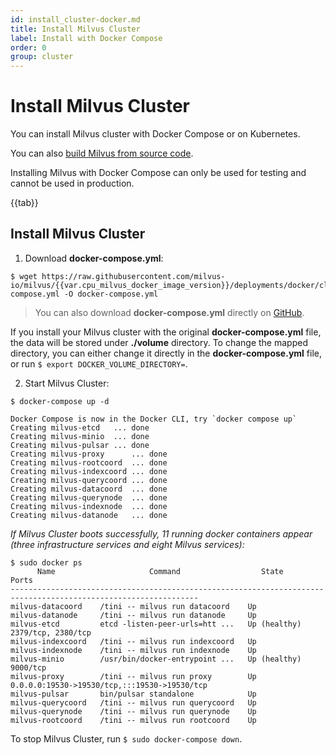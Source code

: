```yaml
---
id: install_cluster-docker.md
title: Install Milvus Cluster
label: Install with Docker Compose
order: 0
group: cluster
---
```


# Install Milvus Cluster

You can install Milvus cluster with Docker Compose or on Kubernetes.

You can also [build Milvus from source code](https://github.com/milvus-io/milvus#to-start-developing-milvus).

<div class="alert note">
Installing Milvus with Docker Compose can only be used for testing and cannot be used in production.
</div>

{{tab}}


## Install Milvus Cluster


1. Download **docker-compose.yml**:

```
$ wget https://raw.githubusercontent.com/milvus-io/milvus/{{var.cpu_milvus_docker_image_version}}/deployments/docker/cluster/docker-compose.yml -O docker-compose.yml
```
> You can also download **docker-compose.yml** directly on [GitHub](https://raw.githubusercontent.com/milvus-io/milvus/{{var.cpu_milvus_docker_image_version}}/deployments/docker/cluster/docker-compose.yml).

<div class="alert note">
If you install your Milvus cluster with the original <b>docker-compose.yml</b> file, the data will be stored under <b>./volume</b> directory. To change the mapped directory, you can either change it directly in the <b>docker-compose.yml</b> file, or run <code>$ export DOCKER_VOLUME_DIRECTORY=</code>.
</div>

2. Start Milvus Cluster:
```Shell
$ docker-compose up -d
```

```Text
Docker Compose is now in the Docker CLI, try `docker compose up`
Creating milvus-etcd   ... done
Creating milvus-minio  ... done
Creating milvus-pulsar ... done
Creating milvus-proxy      ... done
Creating milvus-rootcoord  ... done
Creating milvus-indexcoord ... done
Creating milvus-querycoord ... done
Creating milvus-datacoord  ... done
Creating milvus-querynode  ... done
Creating milvus-indexnode  ... done
Creating milvus-datanode   ... done
```

*If Milvus Cluster boots successfully, 11 running docker containers appear (three infrastructure services and eight Milvus services):*

```
$ sudo docker ps
      Name                     Command                  State                          Ports
----------------------------------------------------------------------------------------------------------------
milvus-datacoord    /tini -- milvus run datacoord    Up
milvus-datanode     /tini -- milvus run datanode     Up
milvus-etcd         etcd -listen-peer-urls=htt ...   Up (healthy)   2379/tcp, 2380/tcp
milvus-indexcoord   /tini -- milvus run indexcoord   Up
milvus-indexnode    /tini -- milvus run indexnode    Up
milvus-minio        /usr/bin/docker-entrypoint ...   Up (healthy)   9000/tcp
milvus-proxy        /tini -- milvus run proxy        Up             0.0.0.0:19530->19530/tcp,:::19530->19530/tcp
milvus-pulsar       bin/pulsar standalone            Up
milvus-querycoord   /tini -- milvus run querycoord   Up
milvus-querynode    /tini -- milvus run querynode    Up
milvus-rootcoord    /tini -- milvus run rootcoord    Up
```

<div class="alert note">
To stop Milvus Cluster, run <code>$ sudo docker-compose down</code>.
</div>
